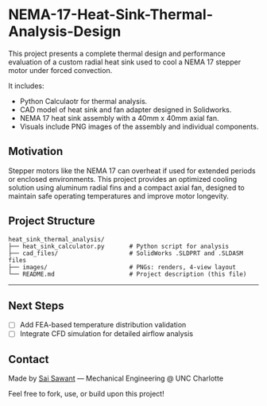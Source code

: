 # NEMA-17-Heat-Sink-Thermal-Analysis-Design

This project presents a complete thermal design and performance evaluation of a custom radial heat sink used to cool a NEMA 17 stepper motor under forced convection.

It includes:
- Python Calculaotr for thermal analysis.
- CAD model of heat sink and fan adapter designed in Solidworks.
- NEMA 17 heat sink assembly with a 40mm x 40mm axial fan.
- Visuals include PNG images of the assembly and individual components.

## Motivation
Stepper motors like the NEMA 17 can overheat if used for extended periods or enclosed environments. This project provides an optimized cooling solution using aluminum radial fins and a compact axial fan, designed to maintain safe operating temperatures and improve motor longevity.

## Project Structure
```
heat_sink_thermal_analysis/
├── heat_sink_calculator.py       # Python script for analysis
├── cad_files/                    # SolidWorks .SLDPRT and .SLDASM files
├── images/                       # PNGs: renders, 4-view layout
└── README.md                     # Project description (this file)
```

---

## Next Steps
- [ ] Add FEA-based temperature distribution validation
- [ ] Integrate CFD simulation for detailed airflow analysis

## Contact
Made by [Sai Sawant](https://www.linkedin.com/in/saisawant/) — Mechanical Engineering @ UNC Charlotte

Feel free to fork, use, or build upon this project!
